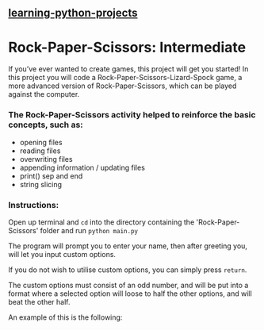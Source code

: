## [learning-python-projects](https://github.com/marco-fiumara/learning-python-projects)

# Rock-Paper-Scissors: Intermediate

If you’ve ever wanted to create games, this project will get you started! In this project you will code a Rock-Paper-Scissors-Lizard-Spock game, a more advanced version of Rock-Paper-Scissors, which can be played against the computer.

### The Rock-Paper-Scissors activity helped to reinforce the basic concepts, such as:

- opening files
- reading files
- overwriting files
- appending information / updating files
- print() sep and end
- string slicing

### Instructions:

Open up terminal and `cd` into the directory containing the 'Rock-Paper-Scissors' folder and run `python main.py`

The program will prompt you to enter your name, then after greeting you, will let you input custom options.

If you do not wish to utilise custom options, you can simply press `return`.

The custom options must consist of an odd number, and will be put into a format where a selected option will loose to half the other options, and will beat the other half.

An example of this is the following:

[diagram]: https://github.com/marco-fiumara/learning-python-projects/blob/master/Rock-Paper-Scissors/complex_options.jpg "Complex options diagram"

